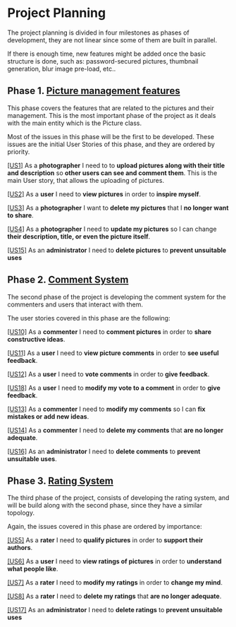 # Project Planning

The project planning is divided in four milestones as phases of development, they are not linear since some of them are built in parallel.

If there is enough time, new features might be added once the basic structure is done, such as: password-secured pictures, thumbnail generation, blur image pre-load, etc..

## Phase 1. [Picture management features](https://github.com/GabCas28/Image-Repository/milestone/4)

This phase covers the features that are related to the pictures and their management. This is the most important phase of the project as it deals with the main entity which is the Picture class.

Most of the issues in this phase will be the first to be developed. These issues are the initial User Stories of this phase, and they are ordered by priority.

[[US1]](https://github.com/GabCas28/Image-Repository/issues/17) As a **photographer** I need to to **upload pictures along with their title and description** so **other users can see and comment them**.
This is the main User story, that allows the uploading of pictures.

[[US2]](https://github.com/GabCas28/Image-Repository/issues/18) As a **user** I need to **view pictures** in order to **inspire myself**.

[[US3]](https://github.com/GabCas28/Image-Repository/issues/19) As a **photographer** I want to **delete my pictures** that I **no longer want to share**.

[[US4]](https://github.com/GabCas28/Image-Repository/issues/20) As a **photographer** I need to **update my pictures** so I can change **their description, title, or even the picture itself**.
  
[[US15]](https://github.com/GabCas28/Image-Repository/issues/30) As an **administrator** I need to **delete pictures** to **prevent unsuitable uses**

## Phase 2. [Comment System](https://github.com/GabCas28/Image-Repository/milestone/5)

The second phase of the project is developing the comment system for the commenters and users that interact with them.

The user stories covered in this phase are the following:

[[US10]](https://github.com/GabCas28/Image-Repository/issues/25) As a **commenter** I need to **comment pictures** in order to **share constructive ideas**.

[[US11]](https://github.com/GabCas28/Image-Repository/issues/26) As a **user** I need to **view picture comments** in order to **see useful feedback**.

[[US12]](https://github.com/GabCas28/Image-Repository/issues/27) As a **user** I need to **vote comments** in order to **give feedback**.
  
[[US18]](https://github.com/GabCas28/Image-Repository/issues/33) As a **user** I need to **modify my vote to a comment** in order to **give feedback**.

[[US13]](https://github.com/GabCas28/Image-Repository/issues/28) As a **commenter** I need to **modify my comments** so I can **fix mistakes or add new ideas**.

[[US14]](https://github.com/GabCas28/Image-Repository/issues/29) As a **commenter** I need to **delete my comments** that **are no longer adequate**.
  
[[US16]](https://github.com/GabCas28/Image-Repository/issues/31) As an **administrator** I need to **delete comments** to **prevent unsuitable uses**.

## Phase 3. [Rating System](https://github.com/GabCas28/Image-Repository/milestone/6)

The third phase of the project, consists of developing the rating system, and will be build along with the second phase, since they have a similar topology.

Again, the issues covered in this phase are ordered by importance:

[[US5]](https://github.com/GabCas28/Image-Repository/issues/21) As a **rater** I need to **qualify pictures** in order to **support their authors**.

[[US6]](https://github.com/GabCas28/Image-Repository/issues22) As a **user** I need to **view ratings of pictures** in order to **understand what people like**.

[[US7]](https://github.com/GabCas28/Image-Repository/issues/23) As a **rater** I need to **modify my ratings** in order to **change my mind**.

[[US8]](https://github.com/GabCas28/Image-Repository/issues/24) As a **rater** I need to **delete my ratings** that **are no longer adequate**.
  
[[US17]](https://github.com/GabCas28/Image-Repository/issues/32) As an **administrator** I need to **delete ratings** to **prevent unsuitable uses**

